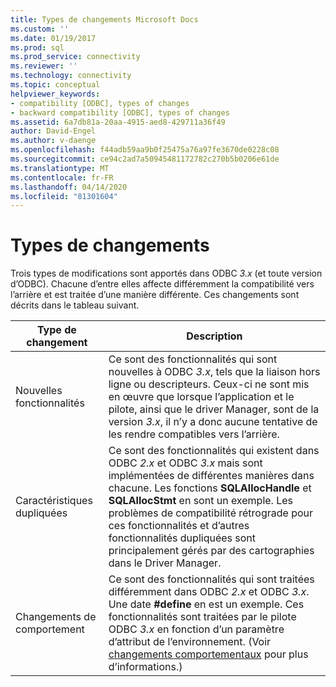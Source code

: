 ```yaml
---
title: Types de changements Microsoft Docs
ms.custom: ''
ms.date: 01/19/2017
ms.prod: sql
ms.prod_service: connectivity
ms.reviewer: ''
ms.technology: connectivity
ms.topic: conceptual
helpviewer_keywords:
- compatibility [ODBC], types of changes
- backward compatibility [ODBC], types of changes
ms.assetid: 6a7db81a-20aa-4915-aed8-429711a36f49
author: David-Engel
ms.author: v-daenge
ms.openlocfilehash: f44adb59aa9b0f25475a76a97fe3670de0228c08
ms.sourcegitcommit: ce94c2ad7a50945481172782c270b5b0206e61de
ms.translationtype: MT
ms.contentlocale: fr-FR
ms.lasthandoff: 04/14/2020
ms.locfileid: "81301604"
---
```

# <a name="types-of-changes"></a>Types de changements
Trois types de modifications sont apportés dans ODBC *3.x* (et toute version d’ODBC). Chacune d’entre elles affecte différemment la compatibilité vers l’arrière et est traitée d’une manière différente. Ces changements sont décrits dans le tableau suivant.  
  
|Type de changement|Description|  
|--------------------|-----------------|  
|Nouvelles fonctionnalités|Ce sont des fonctionnalités qui sont nouvelles à ODBC *3.x*, tels que la liaison hors ligne ou descripteurs. Ceux-ci ne sont mis en œuvre que lorsque l’application et le pilote, ainsi que le driver Manager, sont de la version *3.x*, il n’y a donc aucune tentative de les rendre compatibles vers l’arrière.|  
|Caractéristiques dupliquées|Ce sont des fonctionnalités qui existent dans ODBC *2.x* et ODBC *3.x* mais sont implémentées de différentes manières dans chacune. Les fonctions **SQLAllocHandle** et **SQLAllocStmt** en sont un exemple. Les problèmes de compatibilité rétrograde pour ces fonctionnalités et d’autres fonctionnalités dupliquées sont principalement gérés par des cartographies dans le Driver Manager.|  
|Changements de comportement|Ce sont des fonctionnalités qui sont traitées différemment dans ODBC *2.x* et ODBC *3.x*. Une date **#define** en est un exemple. Ces fonctionnalités sont traitées par le pilote ODBC *3.x* en fonction d’un paramètre d’attribut de l’environnement. (Voir [changements comportementaux](../../../odbc/reference/develop-app/behavioral-changes.md) pour plus d’informations.)|

